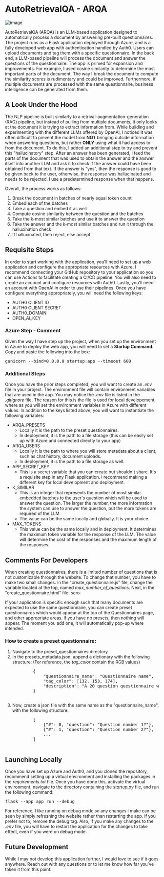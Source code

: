 # AutoRetrievalQA - ARQA
![image](https://github.com/luizmanella/AutoRetrievalQA/assets/39210022/1e012340-bd33-4871-8b79-f67e1788a094)

<p>AutoRetrievalQA (ARQA) is an LLM-based application designed to automatically process a document by answering pre-built questionnaires. The project runs as a Flask application deployed through Azure, and is a fully developed web app with authentication handled by Auth0. Users can upload documents and tag them with a specific questionnaire. In the back end, a LLM-based pipeline will process the document and answer the questions of the questionnaire. The app is primed for expansion and improvements. For example, I used cosine similarity to determine the most important parts of the document. The way I break the document to compute the similarity scores is rudimentary and could be improved. Furthermore, if multiple documents are processed with the same questionnaire, business intelligence can be generated from them.</p>

<h2>A Look Under the Hood</h2>
<p>The NLP pipeline is built similarly to a retrival-augmentation-generation (RAG) pipeline, but instead of pulling from multiple documents, it only looks at the document it is trying to extract information from. While building and experimenting with the different LLMs offered by OpenAI, I noticed it was often difficult to prevent the model from <b>NOT</b> bringing outside information when answering questions, but rather <b>ONLY</b> using what it had access to from the document. To do this, I added an additional step to try and prevent this "hallucinatory" step. After an answer has been generated, I feed the parts of the document that was used to obtain the answer and the answer itself into another LLM and ask it to check if the answer could have been obtained from that text. If the answer is "yes", then the response is good to be given back to the user, otherwise, the response was hallucinated and needs to be rejected. I use a predetermined response when that happens.</p> Overall, the process works as follows:
<ol>
    <li>Break the document in batches of nearly equal token count</li>
    <li>Embed each of the batches</li>
    <li>Take a question and embed it as well</li>
    <li>Compute cosine similarity between the question and the batches</li>
    <li>Take the k-most similar batches and use it to answer the question</li>
    <li>Take the answer and the k-most similar batches and run it through the hallucination check</li>
    <li>If hallucinated, then reject, else accept</li>
</ol>

<h2>Requisite Steps</h2>
<p>In order to start working with the application, you'll need to set up a web application and configure the appropriate resources with Azure. I recommend connecting your GitHub repository to your application so you can use Actions to facilitate creating a CI/CD pipeline. You will also need to create an account and configure resources with Auth0. Lastly, you'll need an account with OpenAI in order to use their pipelines. Once you have configure everything appropriately, you will need the following keys:</p>
<ul>
    <li>AUTH0 CLIENT ID</li>
    <li>AUTH0 CLIENT SECRET</li>
    <li>AUTH0_DOMAIN</li>
    <li>OPEN_AI_KEY</li>
</ul>
<h3>Azure Step - Comment</h3>
<p>Given the way I have step up the project, when you set up the environment in Azure to deploy the web app, you will need to set a <b>Startup Command</b>. Copy and paste the following into the box:</p>
<pre>gunicorn --bind=0.0.0.0 startup:app --timeout 600</pre>

<h3>Additional Steps</h3>
Once you have the prior steps completed, you will want to create an <i>.env</i> file in your project. The environment file will contain environment variables that are used in the app. You may notice the <i>.env</i> file is listed in the <i>.gitignore</i> file. The reason for this is the file is used for local developement, where as you will set the environment variables in Azure with different values. In addition to the keys listed above, you will want to instantiate the following variables:
<ul>
    <li>
        ARQA_PRESETS
        <ul>
            <li>Locally it is the path to the preset questionnaires.</li>
            <li>In deployment, it is the path to a file storage (this can be easily set up with Azure and connected directly to your app)</li>
        </ul>
    </li>
    <li>
        ARQA_USERS
        <ul>
            <li>Locally it is the path to where you will store metadata about a client, such as chat history, document uploads. </li>
            <li>In deployment, it is the path to a file storage as well.
        </ul>
    </li>
    <li>
        APP_SECRET_KEY
        <ul>
            <li>This is a secret variable that you can create but shouldn't share. It's a requisite step in any Flask application. I recommend making a different key for local development and deployment.</li>
        </ul>
    </li>
    <li>
        K_SIMILAR
        <ul>
            <li>This is an integer that represents the number of most similar embedded batches to the user's question which will be used to answer the question. The larger the number, the more information the system can use to answer the question, but the more tokens are required of the LLM.</li>
            <li>The value can be the same locally and globally. It is your choice.</li>
        </ul>
    </li>
    <li>
        MAX_TOKENS
        <ul>
            <li>This value can be the same locally and in deployment. It determines the maximum token variable for the response of the LLM. The value will determine the cost of the responses and the maximum length of the responses.</li>
        </ul>
    </li>
</ul>


<h2>Comments For Developers</h2>
<p>When creating questionnaires, there is a limited number of questions that is not customizable through the website. To change that number, you have to make two small changes. In the "create_questionnaire.js" file, change the variable located at the top, named <i>max_number_of_questions</i>. Next, in the "create_questionnaire.html" file, scro</p>
<p>If your application is specific enough such that many documents are expected to use the same questionnaire, you can create preset questionnaires which would appear at the top of the Questionnaires page, and other appropriate areas. If you have no presets, then nothing will appear. The moment you add one, it will automatically pop-up where intended.</p>
<h3>How to create a preset questionnaire:</h3>
<ol>
    <li>Navigate to the preset_questionnaires directory</li>
    <li>
        In the presets_metadata.json, append a dictionary with the following structure: (For reference, the <i>tag_color</i> contain the RGB values)
        <pre>
        {
            "questionnaire_name": "Questionnaire name",
            "tag_color": [132, 153, 174],
            "description": "A 20 question questionnaire which covers high level deal/fund structure, investment strategy, and closing mechanics."
        }
        </pre>
    </li>
    <li>
        Now, create a json file with the same name as the "questionnaire_name", with the following structure:
        <pre>
        [
            {"#": 0, "question": "Question number 1?"},
            {"#": 1, "question": "Question number 2?"}, 
            ...
        ]
        </pre>
    </li>
</ol>   

<h2>Launching Locally</h2>
<p>Once you have set up Azure and Auth0, and you cloned the repository, recommend setting up a virtual environment and installing the packages in the <i>requirements.txt</i> file. Once you have done this, activate the virtual environment, navigate to the directory containing the <i>startup.py</i> file, and run the following command:</p>
<pre>flask --app app run --debug</pre>
<p>For reference, I like running on debug mode so any changes I make can be seen by simply refreshing the website rather than restarting the app. If you prefer not to, remove the debug tag. Also, if you make any changes to the <i>.env</i> file, you will have to restart the application for the changes to take effect, even if you were on debug mode.</p>

<h2>Future Development</h2>
While I may not develop this application further, I would love to see if it goes anywhere. Reach out with any questions or to let me know how far you've taken it from this point.
